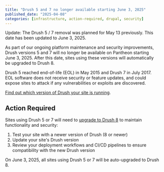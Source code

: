 ```yaml
---
title: "Drush 5 and 7 no longer available starting June 3, 2025"
published_date: "2025-04-08"
categories: [infrastructure, action-required, drupal, security]
---
```


Update: The Drush 5 / 7 removal was planned for May 13 previously. This date has been updated to June 3, 2025.

As part of our ongoing platform maintenance and security improvements, Drush versions 5 and 7 will no longer be available on Pantheon starting June 3, 2025. After this date, sites using these versions will automatically be upgraded to Drush 8.

Drush 5 reached end-of-life (EOL) in May 2015 and Drush 7 in July 2017. EOL software does not receive security or feature updates, and could expose sites to attack if any vulnerabilities or exploits are discovered.

[Find out which version of Drush your site is running](/guides/drush/drush-versions#verify-current-drush-version-interacting-with-your-drupal-site).

## Action Required

Sites using Drush 5 or 7 will need to [upgrade to Drush 8](/guides/drush/drush-versions#drupal-7) to maintain functionality and security:

1. Test your site with a newer version of Drush (8 or newer)
2. Update your site's Drush version
3. Review your deployment workflows and CI/CD pipelines to ensure compatibility with the new Drush version

On June 3, 2025, all sites using Drush 5 or 7 will be auto-upgraded to Drush 8.
